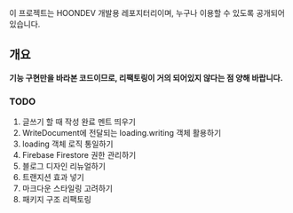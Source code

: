 이 프로젝트는 HOONDEV 개발용 레포지터리이며, 누구나 이용할 수 있도록 공개되어 있습니다.

## 개요

**기능 구현만을 바라본 코드이므로, 리팩토링이 거의 되어있지 않다는 점 양해 바랍니다.**

### TODO

1. 글쓰기 할 때 작성 완료 멘트 띄우기
2. WriteDocument에 전달되는 loading.writing 객체 활용하기
3. loading 객체 로직 통일하기
4. Firebase Firestore 권한 관리하기
5. 블로그 디자인 리뉴얼하기
6. 트랜지션 효과 넣기
7. 마크다운 스타일링 고려하기
8. 패키지 구조 리팩토링
